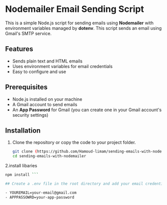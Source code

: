 # Nodemailer Email Sending Script

This is a simple Node.js script for sending emails using **Nodemailer** with environment variables managed by **dotenv**. This script sends an email using Gmail's SMTP service.

## Features
- Sends plain text and HTML emails
- Uses environment variables for email credentials
- Easy to configure and use

## Prerequisites

- Node.js installed on your machine
- A Gmail account to send emails
- An **App Password** for Gmail (you can create one in your Gmail account's security settings)

## Installation

1. Clone the repository or copy the code to your project folder.
   
   ```bash
   git clone (https://github.com/Hamoud-limam/sending-emails-with-nodemailer.git)
   cd sending-emails-with-nodemailer

2.install libaries
```bash
npm install ```

## Create a .env file in the root directory and add your email credentials

- YOUREMAIL=your-email@gmail.com
- APPPASSOWRD=your-app-password

